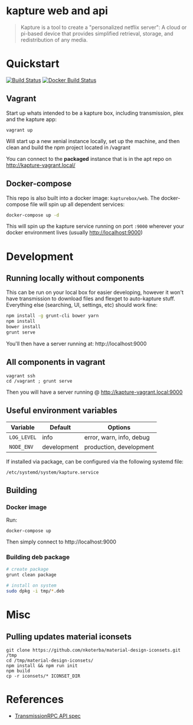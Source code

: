 # kapture web and api

> Kapture is a tool to create a "personalized netflix server":  A cloud or pi-based device that provides simplified retrieval, storage, and redistribution of any media.


# Quickstart

[![Build Status](https://travis-ci.org/kapturebox/web.svg?branch=master)](https://travis-ci.org/kapturebox/web)
[![Docker Build Status](https://img.shields.io/docker/build/kapturebox/web.svg)](https://hub.docker.com/r/kapturebox/web)

## Vagrant

Start up whats intended to be a kapture box, including transmission, plex and the kapture app:

```
vagrant up
```

Will start up a new xenial instance locally, set up the machine, and then clean and build the npm project located in /vagrant

You can connect to the **packaged** instance that is in the apt repo on http://kapture-vagrant.local/

## Docker-compose

This repo is also built into a docker image: `kapturebox/web`.  The docker-compose file will spin up all dependent services:

```bash
docker-compose up -d
```

This will spin up the kapture service running on port `:9000` wherever your docker environment lives (usually [http://localhost:9000](http://localhost:9000))




# Development

## Running locally without components

This can be run on your local box for easier developing, however it won't have transmission to download files and flexget to auto-kapture stuff.  Everything else (searching, UI, settings, etc) should work fine:

```bash
npm install -g grunt-cli bower yarn
npm install
bower install
grunt serve
```

You'll then have a server running at: http://localhost:9000

## All components in vagrant

```
vagrant ssh
cd /vagrant ; grunt serve
```

Then you will have a server running @ http://kapture-vagrant.local:9000

## Useful environment variables

| Variable        | Default      | Options |
| --------------- | ------------ | ------- |
| ```LOG_LEVEL``` | info         | error, warn, info, debug |
| ```NODE_ENV```  | development  | production, development |

If installed via package, can be configured via the following systemd file:

    /etc/systemd/system/kapture.service





## Building

### Docker image

Run:

```
docker-compose up
```

Then simply connect to http://localhost:9000


### Building deb package

```bash
# create package
grunt clean package

# install on system
sudo dpkg -i tmp/*.deb
```







# Misc

## Pulling updates material iconsets

```
git clone https://github.com/nkoterba/material-design-iconsets.git /tmp
cd /tmp/material-design-iconsets/
npm install && npm run init
npm build
cp -r iconsets/* ICONSET_DIR
```

# References

- [TransmissionRPC API spec](https://trac.transmissionbt.com/browser/trunk/extras/rpc-spec.txt)
